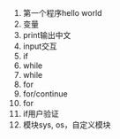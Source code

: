 1. 第一个程序hello world
2. 变量
3. print输出中文
4. input交互
5. if
6. while
7. while
8. for
9. for/continue
10. for
11. if用户验证
12. 模块sys, os，自定义模块
